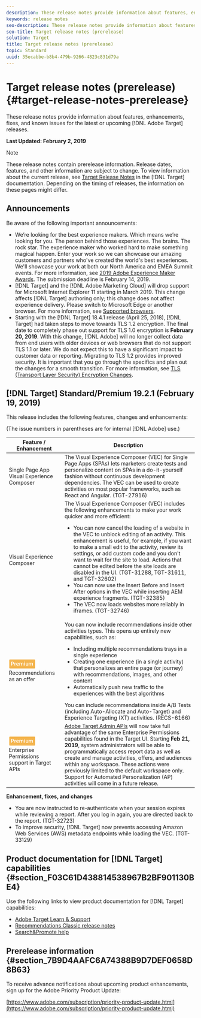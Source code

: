 ```yaml
---
description: These release notes provide information about features, enhancements, fixes, and known issues for the latest or upcoming Target releases.
keywords: release notes
seo-description: These release notes provide information about features, enhancements, fixes, and known issues for the latest or upcoming Target releases.
seo-title: Target release notes (prerelease)
solution: Target
title: Target release notes (prerelease)
topic: Standard
uuid: 35ecabbe-b8b4-479b-9266-4823c831d79a
---
```


# Target release notes (prerelease){#target-release-notes-prerelease}

These release notes provide information about features, enhancements, fixes, and known issues for the latest or upcoming [!DNL Adobe Target] releases.

**Last Updated: February 2, 2019**

>[!NOTE]
>
>These release notes contain prerelease information. Release dates, features, and other information are subject to change. To view information about the current release, see [Target Release Notes](release-notes.md) in the [!DNL Target] documentation. Depending on the timing of releases, the information on these pages might differ.

## Announcements

Be aware of the following important announcements:

* We’re looking for the best experience makers. Which means we’re looking for you. The person behind those experiences. The brains. The rock star. The experience maker who worked hard to make something magical happen. Enter your work so we can showcase our amazing customers and partners who've created the world's best experiences. We'll showcase your work at both our North America and EMEA Summit events. For more information, see [2019 Adobe Experience Maker Awards](https://www.adobeexperienceawards.com/). The submission deadline is February 14, 2019.
* [!DNL Target] and the [!DNL Adobe Marketing Cloud] will drop support for Microsoft Internet Explorer 11 starting in March 2019. This change affects [!DNL Target] authoring only; this change does not affect experience delivery. Please switch to Microsoft Edge or another browser. For more information, see [Supported browsers](/help/c-implementing-target/c-considerations-before-you-implement-target/supported-browsers.md).
* Starting with the [!DNL Target] 18.4.1 release (April 25, 2018), [!DNL Target] had taken steps to move towards TLS 1.2 encryption. The final date to completely phase out support for TLS 1.0 encryption is **February 20, 2019**. With this change, [!DNL Adobe] will no longer collect data from end users with older devices or web browsers that do not support TLS 1.1 or later. We do not expect this to have a significant impact to customer data or reporting. Migrating to TLS 1.2 provides improved security. It is important that you go through the specifics and plan out the changes for a smooth transition. For more information, see [TLS (Transport Layer Security) Encryption Changes](../c-implementing-target/c-considerations-before-you-implement-target/tls-transport-layer-security-encryption.md).

## [!DNL Target] Standard/Premium 19.2.1 (February 19, 2019)

This release includes the following features, changes and enhancements:

(The issue numbers in parentheses are for internal [!DNL Adobe] use.)

| Feature / Enhancement | Description |
| --- | --- |
|Single Page App Visual Experience Composer|The Visual Experience Composer (VEC) for Single Page Apps (SPAs) lets marketers create tests and personalize content on SPAs in a do-it-yourself fashion without continuous development dependencies. The VEC can be used to create activities on most popular frameworks, such as React and Angular. (TGT-27916)|
|Visual Experience Composer|The Visual Experience Composer (VEC) includes the following enhancements to make your work quicker and more efficient:<ul><li>You can now cancel the loading of a website in the VEC to unblock editing of an activity. This enhancement is useful, for example, if you want to make a small edit to the activity, review its settings, or add custom code and you don't want to wait for the site to load. Actions that cannot be edited before the site loads are disabled in the UI. (TGT-31288, TGT-31611, and TGT-32602)</li><li>You can now use the Insert Before and Insert After options in the VEC while inserting AEM experience fragments. (TGT-32385)</li><li>The VEC now loads websites more reliably in iframes. (TGT-32746)</li></ul>|
|![Premium badge](/help/assets/premium.png)<br>Recommendations as an offer|You can now include recommendations inside other activities types. This opens up entirely new capabilities, such as:<ul><li>Including multiple recommendations trays in a single experience</li><li>Creating one experience (in a single activity) that personalizes an entire page (or journey) with recommendations, images, and other content</li><li>Automatically push new traffic to the experiences with the best algorithms</li></ul>You can include recommendations inside A/B Tests (including Auto-Allocate and Auto-Target) and Experience Targeting (XT) activities. (RECS-6166)|
|![Premium badge](/help/assets/premium.png)<br>Enterprise Permissions support in Target APIs|[Adobe Target Admin APIs](http://developers.adobetarget.com/api/#admin-apis) will now take full advantage of the same Enterprise Permissions capabilities found in the Target UI. Starting **Feb 21, 2019**, system administrators will be able to programmatically access report data as well as create and manage activities, offers, and audiences within any workspace. These actions were previously limited to the default workspace only. Support for Automated Personalization (AP) activities will come in a future release.|

**Enhancement, fixes, and changes**

* You are now instructed to re-authenticate when your session expires while reviewing a report. After you log in again, you are directed back to the report. (TGT-32723)
* To improve security, [!DNL Target] now prevents accessing Amazon Web Services (AWS) metadata endpoints while loading the VEC. (TGT-33129)

## Product documentation for [!DNL Target] capabilities {#section_F03C61D438814538967B2BF901130BE4}

Use the following links to view product documentation for [!DNL Target] capabilities:

* [Adobe Target Learn &amp; Support](https://helpx.adobe.com/support/target.html) 
* [Recommendations Classic release notes](../assets/adobe-recommendations-classic.pdf) 
* [Search&Promote help](https://marketing.adobe.com/resources/help/en_US/snp/)

## Prerelease information {#section_7B9D4AAFC6A74388B9D7DEF0658D8B63}

To receive advance notifications about upcoming product enhancements, sign up for the Adobe Priority Product Update:

[https://www.adobe.com/subscription/priority-product-update.html](https://www.adobe.com/subscription/priority-product-update.html) 
